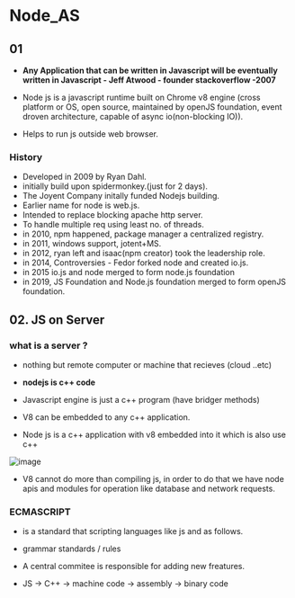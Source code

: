 # Node_AS

## 01

- **Any Application that can be written in Javascript will be eventually written in Javascript - Jeff Atwood - founder stackoverflow -2007**

- Node js is a javascript runtime built on Chrome v8 engine (cross platform or OS, open source, maintained by openJS foundation, event droven architecture, capable of async io(non-blocking IO)).

- Helps to run js outside web browser.

### History

- Developed in 2009 by Ryan Dahl.
- initially build upon spidermonkey.(just for 2 days).
- The Joyent Company initally funded Nodejs building.
- Earlier name for node is web.js.
- Intended to replace blocking apache http server.
- To handle multiple req using least no. of threads.
- in 2010, npm happened, package manager a centralized registry.
- in 2011, windows support, jotent+MS.
- in 2012, ryan left and isaac(npm creator) took the leadership role.
- in 2014, Controversies - Fedor forked node and created io.js.
- in 2015 io.js and node merged to form node.js foundation
- in 2019, JS Foundation and Node.js foundation merged to form openJS foundation. 


## 02. JS on Server

### what is a server ?
- nothing but remote computer or machine that recieves (cloud ..etc)


- **nodejs is c++ code**

- Javascript engine is just a c++ program (have bridger methods)

- V8 can be embedded to any c++ application.

- Node js is a c++ application with v8 embedded into it which is also use c++

![image](https://github.com/user-attachments/assets/c2a99407-edda-4db1-8d6d-ecd1490bfe61)


- V8 cannot do more than compiling js, in order to do that we have node apis and modules for operation like database and network requests.

### ECMASCRIPT 
- is a standard that scripting languages like js and as follows.
- grammar standards / rules
- A central commitee is responsible for adding new freatures.

- JS -> C++ -> machine code -> assembly -> binary code 














